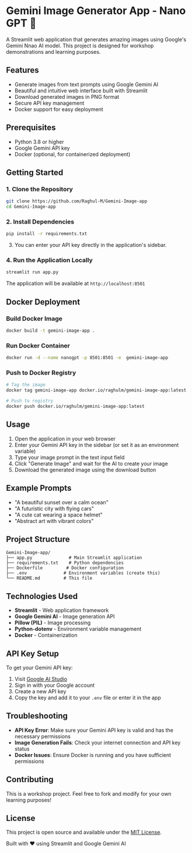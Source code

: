# Gemini Image Generator App - Nano GPT 🎋

A Streamlit web application that generates amazing images using Google's Gemini Nnao AI model. This project is designed for workshop demonstrations and learning purposes.

## Features

-  Generate images from text prompts using Google Gemini AI
-  Beautiful and intuitive web interface built with Streamlit
-  Download generated images in PNG format
-  Secure API key management
-  Docker support for easy deployment

## Prerequisites

- Python 3.8 or higher
- Google Gemini API key
- Docker (optional, for containerized deployment)

## Getting Started

### 1. Clone the Repository

```bash
git clone https://github.com/Raghul-M/Gemini-Image-app
cd Gemini-Image-app
```

### 2. Install Dependencies

```bash
pip install -r requirements.txt
```
3. You can enter your API key directly in the application's sidebar.

### 4. Run the Application Locally

```bash
streamlit run app.py
```

The application will be available at `http://localhost:8501`

## Docker Deployment

### Build Docker Image

```bash
docker build -t gemini-image-app .
```

### Run Docker Container

```bash
docker run -d --name nanogpt -p 8501:8501 -e  gemini-image-app
```

### Push to Docker Registry

```bash
# Tag the image
docker tag gemini-image-app docker.io/raghulm/gemini-image-app:latest

# Push to registry
docker push docker.io/raghulm/gemini-image-app:latest
```

## Usage

1. Open the application in your web browser
2. Enter your Gemini API key in the sidebar (or set it as an environment variable)
3. Type your image prompt in the text input field
4. Click "Generate Image" and wait for the AI to create your image
5. Download the generated image using the download button

## Example Prompts

- "A beautiful sunset over a calm ocean"
- "A futuristic city with flying cars"
- "A cute cat wearing a space helmet"
- "Abstract art with vibrant colors"

## Project Structure

```
Gemini-Image-app/
├── app.py              # Main Streamlit application
├── requirements.txt    # Python dependencies
├── Dockerfile         # Docker configuration
├── .env              # Environment variables (create this)
└── README.md         # This file
```

## Technologies Used

- **Streamlit** - Web application framework
- **Google Gemini AI** - Image generation API
- **Pillow (PIL)** - Image processing
- **Python-dotenv** - Environment variable management
- **Docker** - Containerization

## API Key Setup

To get your Gemini API key:

1. Visit [Google AI Studio](https://makersuite.google.com/app/apikey)
2. Sign in with your Google account
3. Create a new API key
4. Copy the key and add it to your `.env` file or enter it in the app

## Troubleshooting

- **API Key Error**: Make sure your Gemini API key is valid and has the necessary permissions
- **Image Generation Fails**: Check your internet connection and API key status
- **Docker Issues**: Ensure Docker is running and you have sufficient permissions

## Contributing

This is a workshop project. Feel free to fork and modify for your own learning purposes!

## License

This project is open source and available under the [MIT License](LICENSE).


Built with ❤️ using Streamlit and Google Gemini AI
